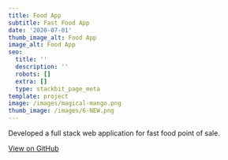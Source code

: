 ```yaml
---
title: Food App
subtitle: Fast Food App
date: '2020-07-01'
thumb_image_alt: Food App
image_alt: Food App
seo:
  title: ''
  description: ''
  robots: []
  extra: []
  type: stackbit_page_meta
template: project
image: /images/magical-mango.png
thumb_image: /images/6-NEW.png
---
```

Developed a full stack web application for fast food point of sale.

[View on GitHub](https://github.com/usmanwalana/Portfolio-Public/tree/master/Food-App)
